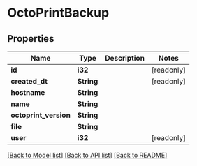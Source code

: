 # OctoPrintBackup

## Properties

Name | Type | Description | Notes
------------ | ------------- | ------------- | -------------
**id** | **i32** |  | [readonly]
**created_dt** | **String** |  | [readonly]
**hostname** | **String** |  | 
**name** | **String** |  | 
**octoprint_version** | **String** |  | 
**file** | **String** |  | 
**user** | **i32** |  | [readonly]

[[Back to Model list]](../README.md#documentation-for-models) [[Back to API list]](../README.md#documentation-for-api-endpoints) [[Back to README]](../README.md)



